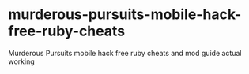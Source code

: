 # murderous-pursuits-mobile-hack-free-ruby-cheats
Murderous Pursuits mobile hack free ruby cheats and mod guide actual working
